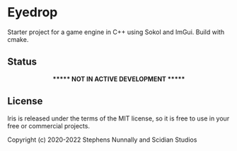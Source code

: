 # Eyedrop

Starter project for a game engine in C++ using Sokol and ImGui. Build with cmake.

## Status

<div align="center"><b>***** NOT IN ACTIVE DEVELOPMENT *****</b></div>

## License

Iris is released under the terms of the MIT license, so it is free to use in your free or commercial projects.

Copyright (c) 2020-2022 Stephens Nunnally and Scidian Studios
